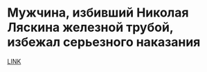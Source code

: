# Мужчина, избивший Николая Ляскина железной трубой, избежал серьезного наказания



[LINK](https://varlamov.ru/3051155.html)